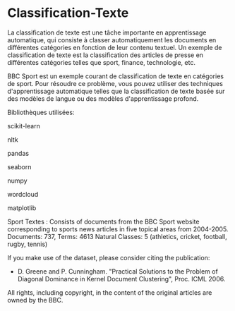# Classification-Texte


La classification de texte est une tâche importante en apprentissage automatique, qui consiste à classer automatiquement les documents en différentes catégories en fonction de leur contenu textuel. Un exemple de classification de texte est la classification des articles de presse en différentes catégories telles que sport, finance, technologie, etc.

BBC Sport est un exemple courant de classification de texte en catégories de sport. Pour résoudre ce problème, vous pouvez utiliser des techniques d'apprentissage automatique telles que la classification de texte basée sur des modèles de langue ou des modèles d'apprentissage profond.

Bibliothèques utilisées:

scikit-learn

nltk

pandas

seaborn

numpy

wordcloud

matplotlib



Sport Textes :
Consists of documents from the BBC Sport website corresponding to sports news articles in five topical areas from 2004-2005.
Documents: 737, Terms: 4613
Natural Classes: 5 (athletics, cricket, football, rugby, tennis)

If you make use of the dataset, please consider citing the publication: 
- D. Greene and P. Cunningham. "Practical Solutions to the Problem of Diagonal Dominance in Kernel Document Clustering", Proc. ICML 2006.

All rights, including copyright, in the content of the original articles are owned by the BBC.
